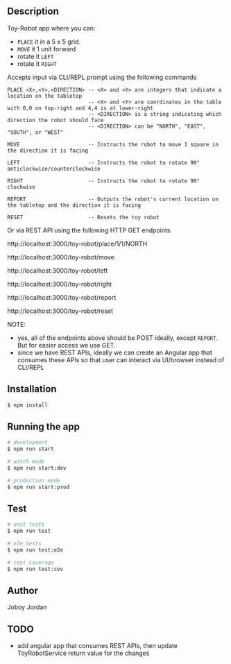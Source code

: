 ## Description

Toy-Robot app where you can:
- `PLACE` it in a 5 x 5 grid.
- `MOVE` it 1 unit forward
- rotate it `LEFT` 
- rotate it `RIGHT`

Accepts input via CLI/REPL prompt using the following commands
```
PLACE <X>,<Y>,<DIRECTION> -- <X> and <Y> are integers that indicate a location on the tabletop
                          -- <X> and <Y> are coordinates in the table with 0,0 on top-right and 4,4 is at lower-right
                          -- <DIRECTION> is a string indicating which direction the robot should face
                          -- <DIRECTION> can be "NORTH", "EAST", "SOUTH", or "WEST"

MOVE                      -- Instructs the robot to move 1 square in the direction it is facing

LEFT                      -- Instructs the robot to rotate 90° anticlockwise/counterclockwise

RIGHT                     -- Instructs the robot to rotate 90° clockwise

REPORT                    -- Outputs the robot's current location on the tabletop and the direction it is facing

RESET                     -- Resets the toy robot
```

Or via REST API using the following HTTP GET endpoints.

http://localhost:3000/toy-robot/place/1/1/NORTH

http://localhost:3000/toy-robot/move

http://localhost:3000/toy-robot/left

http://localhost:3000/toy-robot/right

http://localhost:3000/toy-robot/report

http://localhost:3000/toy-robot/reset

NOTE:
- yes, all of the endpoints above should be POST ideally, except `REPORT`. But for easier access we use GET.
- since we have REST APIs, ideally we can create an Angular app that consumes these APIs so that user can interact via UI/browser instead of CLI/REPL



## Installation

```bash
$ npm install
```

## Running the app

```bash
# development
$ npm run start

# watch mode
$ npm run start:dev

# production mode
$ npm run start:prod
```

## Test

```bash
# unit tests
$ npm run test

# e2e tests
$ npm run test:e2e

# test coverage
$ npm run test:cov
```

## Author

Joboy Jordan

## TODO
- add angular app that consumes REST APIs, then update ToyRobotService return value for the changes

